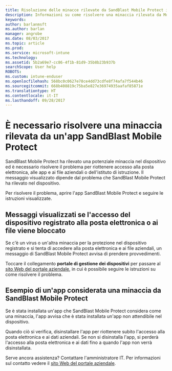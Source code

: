 ```yaml
---
title: Risoluzione delle minacce rilevate da SandBlast Mobile Protect in iOS | Microsoft Docs
description: Informazioni su come risolvere una minaccia rilevata da Mobile Protect in iOS.
keywords: 
author: barlanmsft
ms.author: barlan
manager: angrobe
ms.date: 08/03/2017
ms.topic: article
ms.prod: 
ms.service: microsoft-intune
ms.technology: 
ms.assetid: 5b2a69e7-cc86-4f1b-81d9-35b8b23b937b
searchScope: User help
ROBOTS: 
ms.custom: intune-enduser
ms.openlocfilehash: 568bc0c0627e78ce4dd73cdfe8f74afa7f544b46
ms.sourcegitcommit: 668b408819c75ba5e827e36974935aafaf85871e
ms.translationtype: HT
ms.contentlocale: it-IT
ms.lasthandoff: 09/28/2017
---
```

# <a name="you-need-to-resolve-a-threat-found-by-sandblast-mobile-protect"></a>È necessario risolvere una minaccia rilevata da un'app SandBlast Mobile Protect

SandBlast Mobile Protect ha rilevato una potenziale minaccia nel dispositivo ed è necessario risolvere il problema per riottenere accesso alla posta elettronica, alle app e ai file aziendali o dell'istituto di istruzione. Il messaggio visualizzato dipende dal problema che SandBlast Mobile Protect ha rilevato nel dispositivo.

Per risolvere il problema, aprire l'app SandBlast Mobile Protect e seguire le istruzioni visualizzate.

## <a name="what-you-might-see-if-your-enrolled-device-is-blocked-from-accessing-email-or-files"></a>Messaggi visualizzati se l'accesso del dispositivo registrato alla posta elettronica o ai file viene bloccato

Se c'è un virus o un'altra minaccia per la protezione nel dispositivo registrato e si tenta di accedere alla posta elettronica e ai file aziendali, un messaggio di SandBlast Mobile Protect avvisa di prendere provvedimenti.

Toccare il collegamento **portale di gestione dei dispositivi** per passare al [sito Web del portale aziendale](http://portal.manage.microsoft.com), in cui è possibile seguire le istruzioni su come risolvere il problema.

## <a name="example-of-an-app-that-sandblast-mobile-protect-sees-as-a-threat"></a>Esempio di un'app considerata una minaccia da SandBlast Mobile Protect

Se è stata installata un'app che SandBlast Mobile Protect considera come una minaccia, l'app avvisa che è stata installata un'app non attendibile nel dispositivo.

Quando ciò si verifica, disinstallare l'app per riottenere subito l'accesso alla posta elettronica e ai dati aziendali. Se non si disinstalla l'app, si perderà l'accesso alla posta elettronica e ai dati fino a quando l'app non verrà disinstallata.

Serve ancora assistenza? Contattare l'amministratore IT. Per informazioni sul contatto vedere il [sito Web del portale aziendale](http://portal.manage.microsoft.com).
